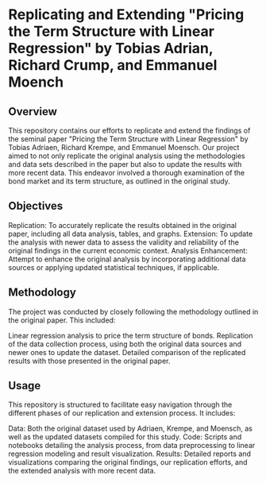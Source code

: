 # Replicating and Extending "Pricing the Term Structure with Linear Regression" by Tobias Adrian, Richard Crump, and Emmanuel Moench

## Overview

This repository contains our efforts to replicate and extend the findings of the seminal paper "Pricing the Term Structure with Linear Regression" by Tobias Adriaen, Richard Krempe, and Emmanuel Moensch. Our project aimed to not only replicate the original analysis using the methodologies and data sets described in the paper but also to update the results with more recent data. This endeavor involved a thorough examination of the bond market and its term structure, as outlined in the original study.

## Objectives

Replication: To accurately replicate the results obtained in the original paper, including all data analysis, tables, and graphs.
Extension: To update the analysis with newer data to assess the validity and reliability of the original findings in the current economic context.
Analysis Enhancement: Attempt to enhance the original analysis by incorporating additional data sources or applying updated statistical techniques, if applicable.

## Methodology

The project was conducted by closely following the methodology outlined in the original paper. This included:

Linear regression analysis to price the term structure of bonds.
Replication of the data collection process, using both the original data sources and newer ones to update the dataset.
Detailed comparison of the replicated results with those presented in the original paper.

## Usage

This repository is structured to facilitate easy navigation through the different phases of our replication and extension process. It includes:

Data: Both the original dataset used by Adriaen, Krempe, and Moensch, as well as the updated datasets compiled for this study.
Code: Scripts and notebooks detailing the analysis process, from data preprocessing to linear regression modeling and result visualization.
Results: Detailed reports and visualizations comparing the original findings, our replication efforts, and the extended analysis with more recent data.
